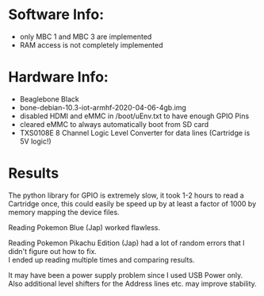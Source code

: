 # Software Info:
 - only MBC 1 and MBC 3 are implemented
 - RAM access is not completely implemented

# Hardware Info:

 - Beaglebone Black
 - bone-debian-10.3-iot-armhf-2020-04-06-4gb.img
 - disabled HDMI and eMMC in /boot/uEnv.txt to have enough GPIO Pins
 - cleared eMMC to always automatically boot from SD card
 - TXS0108E 8 Channel Logic Level Converter for data lines (Cartridge is 5V logic!)

# Results
The python library for GPIO is extremely slow, it took 1-2 hours to read a Cartridge once, this could easily be speed up by at least a factor of 1000 by memory mapping the device files.

Reading Pokemon Blue (Jap) worked flawless.

Reading Pokemon Pikachu Edition (Jap) had a lot of random errors that I didn't figure out how to fix.  
I ended up reading multiple times and comparing results.  

It may have been a power supply problem since I used USB Power only.  
Also additional level shifters for the Address lines etc. may improve stability.